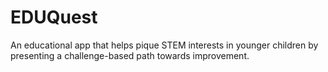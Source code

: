 # EDUQuest
An educational app that helps pique STEM interests in younger children by presenting a challenge-based path towards improvement.
